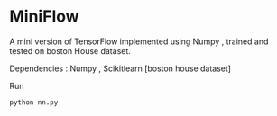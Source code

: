 # MiniFlow
A mini version of TensorFlow implemented using Numpy ,  trained and tested on boston House dataset.


Dependencies : Numpy , Scikitlearn [boston house dataset]

Run
```
python nn.py
```
